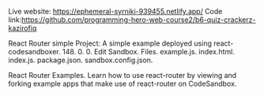Live website: https://ephemeral-syrniki-939455.netlify.app/
Code link:https://github.com/programming-hero-web-course2/b6-quiz-crackerz-kazirofiq

React Router simple Project:
A simple example deployed using react-codesandboxer. 148. 0. 0. Edit Sandbox. Files. example.js. index.html. index.js. package.json. sandbox.config.json.

React Router Examples. Learn how to use react-router by viewing and forking example apps that make use of react-router on CodeSandbox.